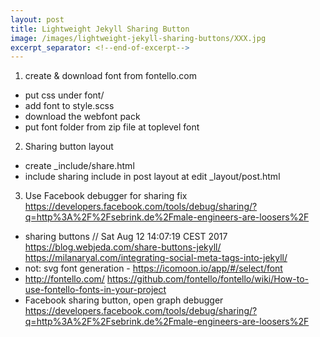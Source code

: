 ```yaml
---
layout: post
title: Lightweight Jekyll Sharing Button
image: /images/lightweight-jekyll-sharing-buttons/XXX.jpg
excerpt_separator: <!--end-of-excerpt-->
---
```


1. create & download font from fontello.com
  - put css under font/
  - add font to style.scss
  - download the webfont pack
  - put font folder from zip file at toplevel font
2. Sharing button layout
 - create _include/share.html
 - include sharing include in post layout at edit _layout/post.html
3. Use Facebook debugger for sharing fix
 https://developers.facebook.com/tools/debug/sharing/?q=http%3A%2F%2Fsebrink.de%2Fmale-engineers-are-loosers%2F

<!--end-of-excerpt-->

- sharing buttons // Sat Aug 12 14:07:19 CEST 2017
  https://blog.webjeda.com/share-buttons-jekyll/
  https://milanaryal.com/integrating-social-meta-tags-into-jekyll/
- not: svg font generation - https://icomoon.io/app/#/select/font
- http://fontello.com/
  https://github.com/fontello/fontello/wiki/How-to-use-fontello-fonts-in-your-project
- Facebook sharing button, open graph debugger 
 https://developers.facebook.com/tools/debug/sharing/?q=http%3A%2F%2Fsebrink.de%2Fmale-engineers-are-loosers%2F
